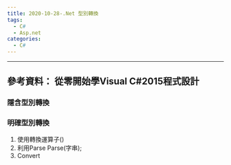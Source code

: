```yaml
---
title: 2020-10-28-.Net 型別轉換
tags:
  - C#
  - Asp.net
categories:
  - C#
---
```

<!-- more -->
---
參考資料：
從零開始學Visual C#2015程式設計
---
### 隱含型別轉換

### 明確型別轉換
1. 使用轉換運算子()
2. 利用Parse
Parse(字串);
3. Convert